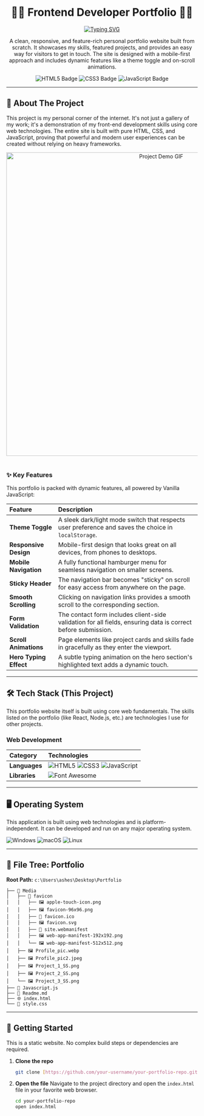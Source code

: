 <div align="center">

# 👨‍💻 Frontend Developer Portfolio 👨‍💻

<a href="https://readme-typing-svg.herokuapp.com">
  <img src="https://readme-typing-svg.herokuapp.com?font=Fira+Code&weight=600&size=25&duration=4000&pause=1000&color=4A6CF7&background=F5FFF500&center=true&width=800&lines=A+responsive+personal+portfolio;Built+with+Vanilla+JavaScript%2C+HTML%2C+and+CSS;Featuring+a+dark/light+mode+toggle" alt="Typing SVG" />
</a>

<br>

<p>
  A clean, responsive, and feature-rich personal portfolio website built from scratch. It showcases my skills, featured projects, and provides an easy way for visitors to get in touch. The site is designed with a mobile-first approach and includes dynamic features like a theme toggle and on-scroll animations.
</p>

<p>
  <img src="https://img.shields.io/badge/HTML5-E34F26?style=for-the-badge&logo=html5&logoColor=white" alt="HTML5 Badge" />
  <img src="https://img.shields.io/badge/CSS3-1572B6?style=for-the-badge&logo=css3&logoColor=white" alt="CSS3 Badge" />
  <img src="https://img.shields.io/badge/JavaScript-F7DF1E?style=for-the-badge&logo=javascript&logoColor=black" alt="JavaScript Badge" />
</p>

</div>

---

## 🚀 About The Project

This project is my personal corner of the internet. It's not just a gallery of my work; it's a demonstration of my front-end development skills using core web technologies. The entire site is built with pure HTML, CSS, and JavaScript, proving that powerful and modern user experiences can be created without relying on heavy frameworks.

<div align="center">
  <img src="https://media.giphy.com/media/v1.Y2lkPTc5MGI3NjExbnFlNDZwZGNydmN4aHVuN3doZHYxM3doY2ZleGg0ejNoMHowNmg1ZCZlcD12MV9pbnRlcm5hbF9naWZfYnlfaWQmY3Q9Zw/L1R1tvihmEw13a0i5c/giphy.gif" alt="Project Demo GIF" width="800" />
</div>

<br>

### ✨ Key Features

This portfolio is packed with dynamic features, all powered by Vanilla JavaScript:

| Feature | Description |
| :--- | :--- |
| **Theme Toggle** | A sleek dark/light mode switch that respects user preference and saves the choice in `localStorage`. |
| **Responsive Design** | Mobile-first design that looks great on all devices, from phones to desktops. |
| **Mobile Navigation** | A fully functional hamburger menu for seamless navigation on smaller screens. |
| **Sticky Header** | The navigation bar becomes "sticky" on scroll for easy access from anywhere on the page. |
| **Smooth Scrolling** | Clicking on navigation links provides a smooth scroll to the corresponding section. |
| **Form Validation** | The contact form includes client-side validation for all fields, ensuring data is correct before submission. |
| **Scroll Animations** | Page elements like project cards and skills fade in gracefully as they enter the viewport. |
| **Hero Typing Effect** | A subtle typing animation on the hero section's highlighted text adds a dynamic touch. |

---

## 🛠️ Tech Stack (This Project)

This portfolio website itself is built using core web fundamentals. The skills listed *on* the portfolio (like React, Node.js, etc.) are technologies I use for other projects.

### Web Development
| Category | Technologies |
| :--- | :--- |
| **Languages** | <img src="https://img.shields.io/badge/HTML5-E34F26?style=flat-square&logo=html5&logoColor=white" alt="HTML5" /> <img src="https://img.shields.io/badge/CSS3-1572B6?style=flat-square&logo=css3&logoColor=white" alt="CSS3" /> <img src="https://img.shields.io/badge/JavaScript (ES6+)-F7DF1E?style=flat-square&logo=javascript&logoColor=black" alt="JavaScript" /> |
| **Libraries** | <img src="https://img.shields.io/badge/Font_Awesome-528DD7?style=flat-square&logo=font-awesome&logoColor=white" alt="Font Awesome" /> |

---

## 🖥️ Operating System

This application is built using web technologies and is platform-independent. It can be developed and run on any major operating system.

<p>
  <img src="https://img.shields.io/badge/Windows-0078D6?style=for-the-badge&logo=windows&logoColor=white" alt="Windows" />
  <img src="https://img.shields.io/badge/macOS-000000?style=for-the-badge&logo=apple&logoColor=white" alt="macOS" />
  <img src="https://img.shields.io/badge/Linux-FCC624?style=for-the-badge&logo=linux&logoColor=black" alt="Linux" />
</p>

---

## 📁 File Tree: Portfolio

**Root Path:** `c:\Users\ashes\Desktop\Portfolio`

```
├── 📁 Media
│   ├── 📁 favicon
│   │   ├── 🖼️ apple-touch-icon.png
│   │   ├── 🖼️ favicon-96x96.png
│   │   ├── 📄 favicon.ico
│   │   ├── 🖼️ favicon.svg
│   │   ├── 📄 site.webmanifest
│   │   ├── 🖼️ web-app-manifest-192x192.png
│   │   └── 🖼️ web-app-manifest-512x512.png
│   ├── 🖼️ Profile_pic.webp
│   ├── 🖼️ Profile_pic2.jpeg
│   ├── 🖼️ Project_1_SS.png
│   ├── 🖼️ Project_2_SS.png
│   └── 🖼️ Project_3_SS.png
├── 📄 Javascript.js
├── 📝 Readme.md
├── 🌐 index.html
└── 🎨 style.css
```
---

## 🏁 Getting Started

This is a static website. No complex build steps or dependencies are required.

1.  **Clone the repo**
    ```sh
    git clone [https://github.com/your-username/your-portfolio-repo.git](https://github.com/your-username/your-portfolio-repo.git)
    ```
2.  **Open the file**
    Navigate to the project directory and open the `index.html` file in your favorite web browser.
    ```sh
    cd your-portfolio-repo
    open index.html
    ```
